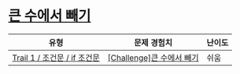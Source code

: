 # [큰 수에서 빼기](https://www.codetree.ai/trails/complete/curated-cards/challenge-subtract-from-large-number)

|유형|문제 경험치|난이도|
|---|---|---|
|[Trail 1 / 조건문 / if 조건문](https://www.codetree.ai/trail-info/novice-low/)|[[Challenge]큰 수에서 빼기](https://www.codetree.ai/trails/complete/curated-cards/challenge-subtract-from-large-number/)|쉬움|

